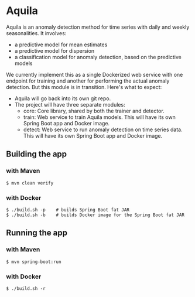 # Aquila

Aquila is an anomaly detection method for time series with daily and weekly seasonalities. It involves:

- a predictive model for mean estimates
- a predictive model for dispersion
- a classification model for anomaly detection, based on the predictive models

We currently implement this as a single Dockerized web service with one endpoint for training and another for performing
the actual anomaly detection. But this module is in transition. Here's what to expect:

- Aquila will go back into its own git repo.
- The project will have three separate modules:
  - core: Core library, shared by both the trainer and detector.
  - train: Web service to train Aquila models. This will have its own Spring Boot app and Docker image.
  - detect: Web service to run anomaly detection on time series data. This will have its own Spring
    Boot app and Docker image.

## Building the app

### with Maven

```
$ mvn clean verify
```

### with Docker

```
$ ./build.sh -p    # builds Spring Boot fat JAR
$ ./build.sh -b    # builds Docker image for the Spring Boot fat JAR
```

## Running the app

### with Maven

```
$ mvn spring-boot:run
```

### with Docker

```
$ ./build.sh -r
```
